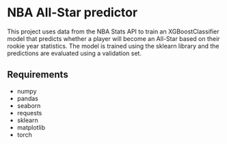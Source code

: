 # NBA All-Star predictor
This project uses data from the NBA Stats API to train an XGBoostClassifier model that predicts whether a player will become an All-Star based on their rookie year statistics. The model is trained using the sklearn library and the predictions are evaluated using a validation set.

## Requirements
- numpy
- pandas
- seaborn
- requests
- sklearn
- matplotlib
- torch

